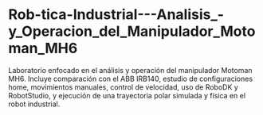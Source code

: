 # Rob-tica-Industrial---Analisis_-y_Operacion_del_Manipulador_Motoman_MH6
Laboratorio enfocado en el análisis y operación del manipulador Motoman MH6. Incluye comparación con el ABB IRB140, estudio de configuraciones home, movimientos manuales, control de velocidad, uso de RoboDK y RobotStudio, y ejecución de una trayectoria polar simulada y física en el robot industrial.
